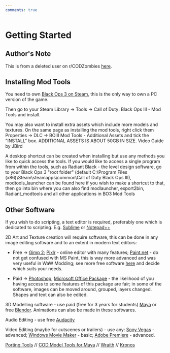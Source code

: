 ```yaml
---
comments: true
---
```


# Getting Started
## Author's Note
This is from a deleted user on r/CODZombies [here](https://www.reddit.com/r/CODZombies/comments/58nbvq/black_ops_3_mod_tools_super_guide/).

## Installing Mod Tools

You need to own [Black Ops 3 on Steam](http://store.steampowered.com/app/311210/), this is the only way to own a PC version of the game.

Then go to your Steam Library → Tools → Call of Duty: Black Ops III - Mod Tools and install.

You may also want to install extra assets which include more models and textures. On the same page as installing the mod tools, right click them Properties → DLC → BOIII Mod Tools - Additional Assets and tick the "INSTALL" box. ADDITIONAL ASSETS IS ABOUT 50GB IN SIZE. Video Guide by JBird

A desktop shortcut can be created when installing but use any methods you like to quick access the tools. If you would like to access a single program from within the tools, such as Radiant Black - the level design software, go to your Black Ops 3 "root folder" (default C:\Program Files (x86)\Steam\steamapps\common\Call of Duty Black Ops III), modtools_launcher can be found here if you wish to make a shortcut to that, then go into bin where you can also find modlauncher, export2bin, Radiant_modtools and all other applications in BO3 Mod Tools

## Other Software

If you wish to do scripting, a text editor is required, preferably one which is dedicated to scripting. E.g. [Sublime](https://www.sublimetext.com/) or [Notepad++](https://notepad-plus-plus.org/download/v7.html)

2D Art and Texture creation will require software, this can be done in any image editing software and to an extent in modern text editors:

* Free → [Gimp 2](https://www.gimp.org/); [Pixlr](https://pixlr.com/editor/) - online editor with many features; [Paint.net](http://www.getpaint.net/.html) - do not get confused with MS Paint, this is way more advanced and was very useful in WaW Modding; see more free software [here](http://www.techradar.com/news/software/applications/best-free-photo-editing-software-10-top-image-editors-you-should-try-1135489) and decide which suits your needs.

* Paid → [Photoshop](http://www.adobe.com/uk/products/photoshop.html); [Microsoft Office Package](https://products.office.com/en-gb/home) - the likelihood of you having access to some features of this package are fair; in some of the software, images can be moved around, grouped, layers changed. Shapes and text can also be edited.

3D Modelling software - use paid (free for 3 years for students) [Maya](http://www.autodesk.co.uk/products/maya/overview) or free [Blender](https://www.blender.org/). Animations can also be made in these softwares.

Audio Editing - use free [Audacity](http://www.audacityteam.org/)

Video Editing (maybe for cutscenes or trailers) - use any: [Sony Vegas](http://www.vegascreativesoftware.com/us/?utm_source=sonycreativesoftware&utm_medium=referral&utm_campaign=redirect&lang=us&prdt=vegassoftware) - advanced; [Windows Movie Maker](https://support.microsoft.com/en-gb/help/14220/windows-movie-maker-download) - basic; [Adobe Premiere](http://www.adobe.com/uk/products/premiere.html?kw=semgeneric&sdid=JRSJD&mv=search&s_kwcid=AL!3085!3!75262030850!e!!g!!adobe%20premiere&ef_id=V4FMxgAAB6I-NWDF:20161011103710:s) - advanced.

[Porting Tools](http://tom-crowley.co.uk/downloads/) // [COD Model Tools for Maya](http://ugx-mods.com/forum/.php/topic,1295.0.html) // [Wraith](http://aviacreations.com/modme/.php?view=topic&tid=69) // [Kronos](http://aviacreations.com/modme/.php?view=topic&tid=179)


